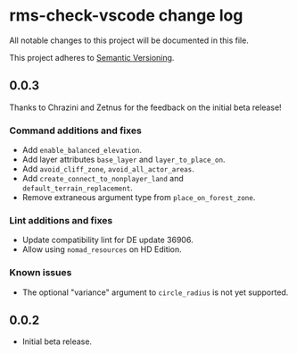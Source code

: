 # rms-check-vscode change log

All notable changes to this project will be documented in this file.

This project adheres to [Semantic Versioning](http://semver.org/).

## 0.0.3
Thanks to Chrazini and Zetnus for the feedback on the initial beta release!

### Command additions and fixes
* Add `enable_balanced_elevation`.
* Add layer attributes `base_layer` and `layer_to_place_on`.
* Add `avoid_cliff_zone`, `avoid_all_actor_areas`.
* Add `create_connect_to_nonplayer_land` and `default_terrain_replacement`.
* Remove extraneous argument type from `place_on_forest_zone`.

### Lint additions and fixes
* Update compatibility lint for DE update 36906.
* Allow using `nomad_resources` on HD Edition.

### Known issues
* The optional "variance" argument to `circle_radius` is not yet supported.

## 0.0.2
* Initial beta release.
